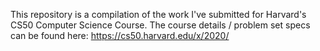 This repository is a compilation of the work I've submitted for Harvard's CS50 Computer Science Course.
The course details / problem set specs can be found here: https://cs50.harvard.edu/x/2020/